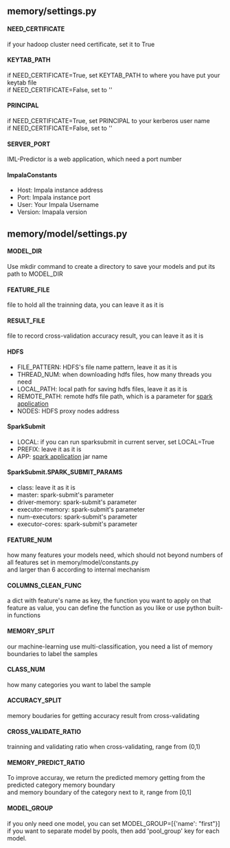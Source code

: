 ## memory/settings.py  

#### NEED_CERTIFICATE
if your hadoop cluster need certificate, set it to True

#### KEYTAB_PATH
if NEED_CERTIFICATE=True, set KEYTAB_PATH to where you have put your keytab file  
if NEED_CERTIFICATE=False, set to ''  

#### PRINCIPAL
if NEED_CERTIFICATE=True, set PRINCIPAL to your kerberos user name  
if NEED_CERTIFICATE=False, set to ''  

#### SERVER_PORT
IML-Predictor is a web application, which need a port number

#### ImpalaConstants
- Host: Impala instance address
- Port: Impala instance port
- User: Your Impala Username
- Version: Imapala version

## memory/model/settings.py

#### MODEL_DIR
Use mkdir command to create a directory to save your models and put its path to MODEL_DIR  

#### FEATURE_FILE
file to hold all the trainning data, you can leave it as it is  

#### RESULT_FILE
file to record cross-validation accuracy result, you can leave it as it is 

#### HDFS
- FILE_PATTERN: HDFS's file name pattern, leave it as it is
- THREAD_NUM: when downloading hdfs files, how many threads you need
- LOCAL_PATH: local path for saving hdfs files, leave it as it is
- REMOTE_PATH: remote hdfs file path, which is a parameter for [spark application](./fex)
- NODES: HDFS proxy nodes address

#### SparkSubmit
- LOCAL: if you can run sparksubmit in current server, set LOCAL=True
- PREFIX: leave it as it is
- APP: [spark application](.fex) jar name
 

#### SparkSubmit.SPARK_SUBMIT_PARAMS
- class: leave it as it is
- master: spark-submit's parameter
- driver-memory: spark-submit's parameter
- executor-memory: spark-submit's parameter
- num-executors: spark-submit's parameter
- executor-cores: spark-submit's parameter


#### FEATURE_NUM
how many features your models need, which should not beyond numbers of all features set in memory/model/constants.py  
and larger than 6 according to internal mechanism  

#### COLUMNS_CLEAN_FUNC
a dict with feature's name as key, the function you want to apply on that feature as value,
you can define the function as you like or use python built-in functions

#### MEMORY_SPLIT
our machine-learning use multi-classification, you need a list of memory boundaries to label the samples

#### CLASS_NUM
how many categories you want to label the sample

#### ACCURACY_SPLIT
memory boudaries for getting accuracy result from cross-validating

#### CROSS_VALIDATE_RATIO
trainning and validating ratio when cross-validating, range from (0,1)

#### MEMORY_PREDICT_RATIO
To improve accuray, we return the predicted memory getting from the predicted category memory boundary   
and memory boundary of the category next to it, range from [0,1]

#### MODEL_GROUP
if you only need one model, you can set MODEL_GROUP=[{'name': "first"}]  
if you want to separate model by pools, then add 'pool_group' key for each model.